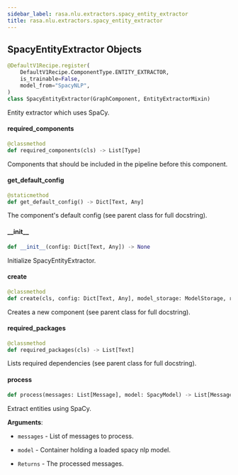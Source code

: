 ```yaml
---
sidebar_label: rasa.nlu.extractors.spacy_entity_extractor
title: rasa.nlu.extractors.spacy_entity_extractor
---
```

## SpacyEntityExtractor Objects

```python
@DefaultV1Recipe.register(
    DefaultV1Recipe.ComponentType.ENTITY_EXTRACTOR,
    is_trainable=False,
    model_from="SpacyNLP",
)
class SpacyEntityExtractor(GraphComponent, EntityExtractorMixin)
```

Entity extractor which uses SpaCy.

#### required\_components

```python
@classmethod
def required_components(cls) -> List[Type]
```

Components that should be included in the pipeline before this component.

#### get\_default\_config

```python
@staticmethod
def get_default_config() -> Dict[Text, Any]
```

The component&#x27;s default config (see parent class for full docstring).

#### \_\_init\_\_

```python
def __init__(config: Dict[Text, Any]) -> None
```

Initialize SpacyEntityExtractor.

#### create

```python
@classmethod
def create(cls, config: Dict[Text, Any], model_storage: ModelStorage, resource: Resource, execution_context: ExecutionContext) -> GraphComponent
```

Creates a new component (see parent class for full docstring).

#### required\_packages

```python
@classmethod
def required_packages(cls) -> List[Text]
```

Lists required dependencies (see parent class for full docstring).

#### process

```python
def process(messages: List[Message], model: SpacyModel) -> List[Message]
```

Extract entities using SpaCy.

**Arguments**:

- `messages` - List of messages to process.
- `model` - Container holding a loaded spacy nlp model.
  
- `Returns` - The processed messages.

